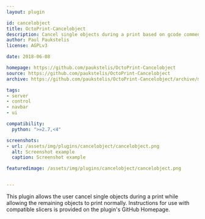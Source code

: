 ```yaml
---
layout: plugin

id: cancelobject
title: OctoPrint-Cancelobject
description: Cancel single objects during a print based on gcode comment lines
author: Paul Paukstelis
license: AGPLv3

date: 2018-06-08

homepage: https://github.com/paukstelis/OctoPrint-Cancelobject
source: https://github.com/paukstelis/OctoPrint-Cancelobject
archive: https://github.com/paukstelis/OctoPrint-Cancelobject/archive/master.zip

tags:
- server
- control
- navbar
- ui

compatibility:
  python: ">=2.7,<4"

screenshots:
- url: /assets/img/plugins/cancelobject/cancelobject.png
  alt: Screenshot example
  caption: Screenshot example

featuredimage: /assets/img/plugins/cancelobject/cancelobject.png


---
```


This plugin allows the user cancel single objects during a print while
allowing the remaining objects to print normally. Instructions for use with compatible slicers
is provided on the plugin's GitHub Homepage.
